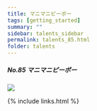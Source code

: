 ```yaml
---
title: マニマニピーポー
tags: [getting_started]
summary: ""
sidebar: talents_sidebar
permalink: talents_85.html
folder: talents
---
```



##### No.85 マニマニピーポー

![](https://yt3.ggpht.com/ytc/AKedOLTbCtN02EVfFE-YogZWgxCbRLhByR3LD-ACoef0xg=s176-c-k-c0x00ffffff-no-rj)






{% include links.html %}
